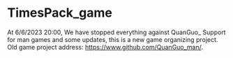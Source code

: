 # TimesPack_game
At 6/6/2023 20:00, We have stopped everything against QuanGuo_ Support for man games and some updates, this is a new game organizing project. Old game project address: https://www.github.com/QuanGuo_man/.
